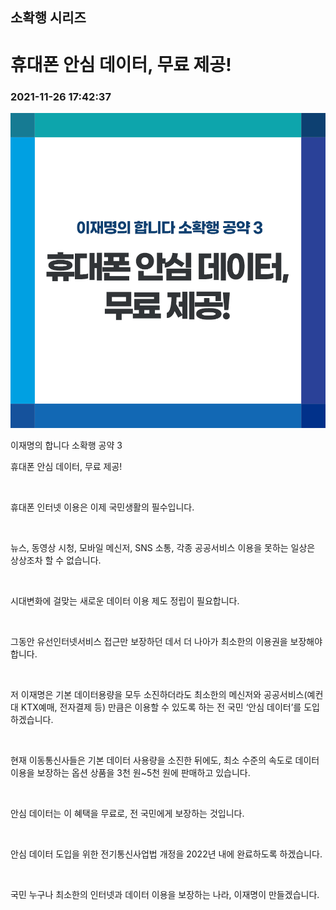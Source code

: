 ## 소확행 시리즈
# 휴대폰 안심 데이터, 무료 제공!
### 2021-11-26 17:42:37
![휴대폰 안심 데이터, 무료 제공!](003.png)

이재명의 합니다 소확행 공약 3

휴대폰 안심 데이터, 무료 제공!

​

휴대폰 인터넷 이용은 이제 국민생활의 필수입니다.

​

뉴스, 동영상 시청, 모바일 메신저, SNS 소통, 각종 공공서비스 이용을 못하는 일상은 상상조차 할 수 없습니다.

​

시대변화에 걸맞는 새로운 데이터 이용 제도 정립이 필요합니다. 

​

그동안 유선인터넷서비스 접근만 보장하던 데서 더 나아가 최소한의 이용권을 보장해야 합니다.

​

저 이재명은 기본 데이터용량을 모두 소진하더라도 최소한의 메신저와 공공서비스(예컨대 KTX예매, 전자결제 등) 만큼은 이용할 수 있도록 하는 전 국민 ‘안심 데이터’를 도입하겠습니다.

​

현재 이동통신사들은 기본 데이터 사용량을 소진한 뒤에도, 최소 수준의 속도로 데이터 이용을 보장하는 옵션 상품을 3천 원~5천 원에 판매하고 있습니다.

​

안심 데이터는 이 혜택을 무료로, 전 국민에게 보장하는 것입니다.

​

안심 데이터 도입을 위한 전기통신사업법 개정을 2022년 내에 완료하도록 하겠습니다. 

​

국민 누구나 최소한의 인터넷과 데이터 이용을 보장하는 나라, 이재명이 만들겠습니다.
